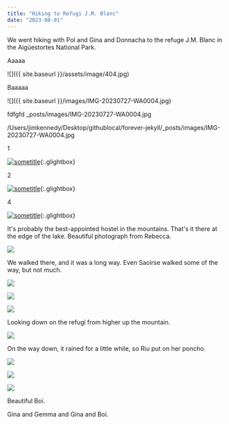 ```yaml
---
title: "Hiking to Refugi J.M. Blanc"
date: "2023-08-01"
---
```


We went hiking with Pol and Gina and Donnacha to the refuge J.M. Blanc in the Aigüestortes National Park.

Aaaaa

![]({{ site.baseurl }}/assets/image/404.jpg)

Baaaaa

![]({{ site.baseurl }}/images/IMG-20230727-WA0004.jpg)

fdfgfd
_posts/images/IMG-20230727-WA0004.jpg

/Users/jimkennedy/Desktop/githublocal/forever-jekyll/_posts/images/IMG-20230727-WA0004.jpg

1

[![sometitle](/forever-jekyll/images/IMG-20230727-WA0004.jpg)](/forever-jekyll/images/IMG-20230727-WA0004.jpg){:.glightbox}

2

[![sometitle](/_posts/images/20230705_105400-1024x461.jpg)](_posts/images/20230705_105400-1024x461.jpg){:.glightbox}

4

[![sometitle](images/20230705_105400-1024x461.jpg)](images/20230705_105400-1024x461.jpg){:.glightbox}

It's probably the best-appointed hostel in the mountains. That's it there at the edge of the lake. Beautiful photograph from Rebecca.

![](images/20230705_150851-1024x461.jpg)

We walked there, and it was a long way. Even Saoirse walked some of the way, but not much.

![](images/20230705_151432-1024x461.jpg)

![](images/20230705_160156-1024x461.jpg)

![](images/20230705_160203-1024x461.jpg)

Looking down on the refugi from higher up the mountain.

![](images/20230705_191307-1024x461.jpg)

On the way down, it rained for a little while, so Riu put on her poncho.

![](images/20230706_092403-461x1024.jpg)

![](images/20230706_095549-1024x768.jpg)

![](images/20230706_112620-461x1024.jpg)

Beautiful Boí.

Gina and Gemma and Gina and Boí.
